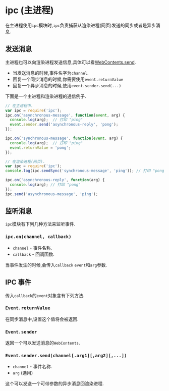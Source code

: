 # ipc (主进程)

在主进程使用`ipc`模块时,`ipc`负责捕获从渲染进程(网页)发送的同步或者是异步消息.

## 发送消息

主进程也可以向渲染进程发送信息,具体可以看[WebContents.send](web-contents.md#webcontentssendchannel-args).

- 当发送消息的时候,事件名字为`channel`.
- 回复一个同步消息的时候,你需要使用`event.returnValue`
- 回复一个异步消息的时候,使用`event.sender.send(...)`

下面是一个主进程和渲染进程的通信例子.

```javascript
// 在主进程中.
var ipc = require('ipc');
ipc.on('asynchronous-message', function(event, arg) {
  console.log(arg);  // 打印 "ping"
  event.sender.send('asynchronous-reply', 'pong');
});

ipc.on('synchronous-message', function(event, arg) {
  console.log(arg);  // 打印 "ping"
  event.returnValue = 'pong';
});
```

```javascript
// 在渲染进程(网页).
var ipc = require('ipc');
console.log(ipc.sendSync('synchronous-message', 'ping')); // 打印 "pong"

ipc.on('asynchronous-reply', function(arg) {
  console.log(arg); // 打印 "pong"
});
ipc.send('asynchronous-message', 'ping');
```

## 监听消息

`ipc`模块有下列几种方法来监听事件.

### `ipc.on(channel, callback)`

* `channel` - 事件名称.
* `callback` - 回调函数.

当事件发生的时候,会传入`callback` `event`和`arg`参数.

## IPC 事件

传入`callback`的`event`对象含有下列方法.

### `Event.returnValue`

在同步消息中,设置这个值将会被返回.

### `Event.sender`

返回一个可以发送消息的`WebContents`.

### `Event.sender.send(channel[.arg1][,arg2][,...])`

* `channel` - 事件名称.
* `arg` (选用)

这个可以发送一个可带参数的异步消息回渲染进程.
